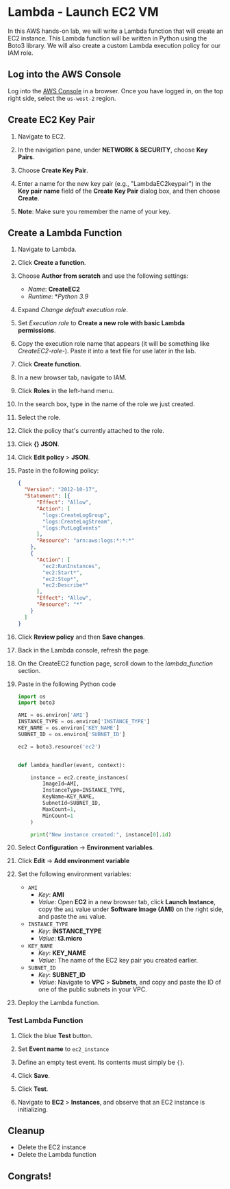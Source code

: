 # Lambda - Launch EC2 VM

In this AWS hands-on lab, we will write a Lambda function that will create an EC2 instance. This Lambda function will be written in Python using the Boto3 library. We will also create a custom Lambda execution policy for our IAM role.



## Log into the AWS Console

Log into the [AWS Console](https://console.aws.amazon.com/) in a browser. Once you have logged in, on the top right side, select the `us-west-2` region.



## Create EC2 Key Pair

1. Navigate to EC2.

2. In the navigation pane, under **NETWORK & SECURITY**, choose **Key Pairs**.

3. Choose **Create Key Pair**.

4. Enter a name for the new key pair (e.g., "LambdaEC2keypair") in the **Key pair name** field of the **Create Key Pair** dialog box, and then choose **Create**.

5. **Note**: Make sure you remember the name of your key.

   

## Create a Lambda Function

1. Navigate to Lambda.

2. Click **Create a function**.

3. Choose **Author from scratch** and use the following settings:

   - *Name*: **CreateEC2**
   - *Runtime*: **Python 3.9*

4. Expand *Change default execution role*.

5. Set *Execution role* to **Create a new role with basic Lambda permissions**.

6. Copy the execution role name that appears (it will be something like *CreateEC2-role-*). Paste it into a text file for use later in the lab.

7. Click **Create function**.

8. In a new browser tab, navigate to IAM.

9. Click **Roles** in the left-hand menu.

10. In the search box, type in the name of the role we just created.

11. Select the role.

12. Click the policy that's currently attached to the role.

13. Click **{} JSON**.

14. Click **Edit policy** > **JSON**.

15. Paste in the following policy:

    ```json
    {
      "Version": "2012-10-17",
      "Statement": [{
          "Effect": "Allow",
          "Action": [
            "logs:CreateLogGroup",
            "logs:CreateLogStream",
            "logs:PutLogEvents"
          ],
          "Resource": "arn:aws:logs:*:*:*"
        },
        {
          "Action": [
            "ec2:RunInstances",
            "ec2:Start*",
            "ec2:Stop*",
            "ec2:Describe*"
          ],
          "Effect": "Allow",
          "Resource": "*"
        }
      ]
    }
    ```

16. Click **Review policy** and then **Save changes**.

17. Back in the Lambda console, refresh the page.

18. On the CreateEC2 function page, scroll down to the *lambda_function* section.

19. Paste in the following Python code

    ```python
    import os
    import boto3
    
    AMI = os.environ['AMI']
    INSTANCE_TYPE = os.environ['INSTANCE_TYPE']
    KEY_NAME = os.environ['KEY_NAME']
    SUBNET_ID = os.environ['SUBNET_ID']
    
    ec2 = boto3.resource('ec2')
    
    
    def lambda_handler(event, context):
    
        instance = ec2.create_instances(
            ImageId=AMI,
            InstanceType=INSTANCE_TYPE,
            KeyName=KEY_NAME,
            SubnetId=SUBNET_ID,
            MaxCount=1,
            MinCount=1
        )
    
        print("New instance created:", instance[0].id)
    ```

20. Select **Configuration** -> **Environment variables**.

21. Click **Edit** -> **Add environment variable**

22. Set the following environment variables:

    - `AMI`
      - *Key*: **AMI**
      - *Value*: Open **EC2** in a new browser tab, click **Launch Instance**, copy the `ami` value under **Software Image (AMI)** on the right side, and paste the `ami` value.
    - `INSTANCE_TYPE`
      - *Key*: **INSTANCE_TYPE**
      - *Value*: **t3.micro**
    - `KEY_NAME`
      - *Key*: **KEY_NAME**
      - *Value*: The name of the EC2 key pair you created earlier.
    - `SUBNET_ID`
      - *Key*: **SUBNET_ID**
      - *Value*: Navigate to **VPC** > **Subnets**, and copy and paste the ID of one of the public subnets in your VPC.

23. Deploy the Lambda function.



### Test Lambda Function

1. Click the blue **Test** button.

2. Set **Event name** to `ec2_instance`

3. Define an empty test event. Its contents must simply be `{}`.

4. Click **Save**.

5. Click **Test**.

6. Navigate to **EC2** > **Instances**, and observe that an EC2 instance is initializing.

   

## Cleanup

* Delete the EC2 instance
* Delete the Lambda function



## Congrats!